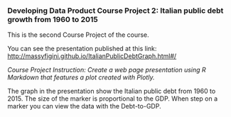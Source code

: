 ### Developing Data Product Course Project 2: Italian public debt growth from 1960 to 2015

This is the second Course Project of the course.

You can see the presentation published at this link:
http://massyfigini.github.io/ItalianPublicDebtGraph.html#/

*Course Project Instruction: Create a web page presentation using R Markdown that features a plot created with Plotly.*  

The graph in the presentation show the Italian public debt from 1960 to 2015.
The size of the marker is proportional to the GDP.
When step on a marker you can view the data with the Debt-to-GDP.
